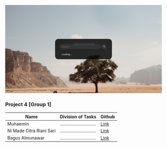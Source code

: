 ![](./src/assets/home.PNG)

### Project 4 [Group 1]

| Name                     | Division of Tasks               | Github                               |
| ------------------------ | ------------------------------- | ------------------------------------ |
| Muhaemin                 | ............................... | [Link](https://github.com/mhaemnn)   |
| Ni Made Citra Riani Sari | ............................... | [Link](https://github.com/kinchanie) |
| Bagus Almunawar          | ............................... | [Link](https://github.com/bagusaro)  |
